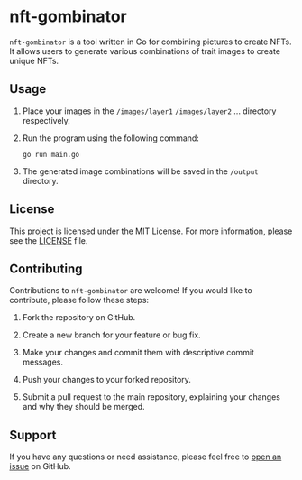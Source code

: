 # nft-gombinator

`nft-gombinator` is a tool written in Go for combining pictures to create NFTs. It allows users to generate various combinations of trait images to create unique NFTs.

## Usage

1. Place your images in the `/images/layer1` `/images/layer2` ... directory respectively.

2. Run the program using the following command:

   ```shell
   go run main.go
   ```

3. The generated image combinations will be saved in the `/output` directory.

## License

This project is licensed under the MIT License. For more information, please see the [LICENSE](./LICENSE) file.

## Contributing

Contributions to `nft-gombinator` are welcome! If you would like to contribute, please follow these steps:

1. Fork the repository on GitHub.

2. Create a new branch for your feature or bug fix.

3. Make your changes and commit them with descriptive commit messages.

4. Push your changes to your forked repository.

5. Submit a pull request to the main repository, explaining your changes and why they should be merged.

## Support

If you have any questions or need assistance, please feel free to [open an issue](https://github.com/piwneuh/nft-gombinator/issues) on GitHub.
